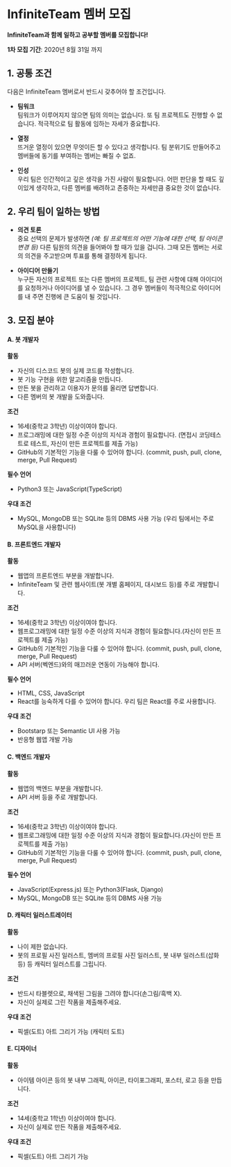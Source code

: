# InfiniteTeam 멤버 모집

**InfiniteTeam과 함께 일하고 공부할 멤버를 모집합니다!**

**1차 모집 기간**: 2020년 8월 31일 까지

## 1. 공통 조건

다음은 InfiniteTeam 멤버로서 반드시 갖추어야 할 조건입니다.

- **팀워크**   
  팀워크가 이루어지지 않으면 팀의 의미는 없습니다. 또 팀 프로젝트도 진행할 수 없습니다. 적극적으로 팀 활동에 임하는 자세가 중요합니다.
  
- **열정**   
  뜨거운 열정이 있으면 무엇이든 할 수 있다고 생각합니다. 팀 분위기도 만들어주고 멤버들에 동기를 부여하는 멤버는 빠질 수 없죠.
  
- **인성**   
  우리 팀은 인간적이고 깊은 생각을 가진 사람이 필요합니다. 어떤 판단을 할 때도 깊이있게 생각하고, 다른 멤버를 배려하고 존중하는 자세만큼 중요한 것이 없습니다.
  
## 2. 우리 팀이 일하는 방법

- **의견 토론**   
  중요 선택의 문제가 발생하면 *(예: 팀 프로젝트의 어떤 기능에 대한 선택, 팀 아이콘 변경 등)* 다른 팀원의 의견을 들어봐야 할 때가 있을 겁니다. 그때 모든 멤버는 서로의 의견을 주고받으며 투표를 통해 결정하게 됩니다.   
  
- **아이디어 만들기**   
  누구든 자신의 프로젝트 또는 다른 멤버의 프로젝트, 팀 관련 사항에 대해 아이디어를 요청하거나 아이디어를 낼 수 있습니다. 그 경우 멤버들이 적극적으로 아이디어를 내 주면 진행에 큰 도움이 될 것입니다.

## 3. 모집 분야

#### A. 봇 개발자

**활동**
- 자신의 디스코드 봇의 실제 코드를 작성합니다.
- 봇 기능 구현을 위한 알고리즘을 만듭니다.
- 만든 봇을 관리하고 이용자가 문의를 올리면 답변합니다.
- 다른 멤버의 봇 개발을 도와줍니다.

**조건**
- 16세(중학교 3학년) 이상이여야 합니다.
- 프로그래밍에 대한 일정 수준 이상의 지식과 경험이 필요합니다. (면접시 코딩테스트로 테스트, 자신이 만든 프로젝트를 제출 가능)
- GitHub의 기본적인 기능을 다룰 수 있어야 합니다. (commit, push, pull, clone, merge, Pull Request)

**필수 언어**
- Python3 또는 JavaScript(TypeScript)

**우대 조건**
- MySQL, MongoDB 또는 SQLite 등의 DBMS 사용 가능 (우리 팀에서는 주로 MySQL을 사용합니다)

#### B. 프론트엔드 개발자

**활동**
- 웹앱의 프론트엔드 부분을 개발합니다.
- InfiniteTeam 및 관련 웹사이트(봇 개별 홈페이지, 대시보드 등)를 주로 개발합니다.

**조건**
- 16세(중학교 3학년) 이상이여야 합니다.
- 웹프로그래밍에 대한 일정 수준 이상의 지식과 경험이 필요합니다.(자신이 만든 프로젝트를 제출 가능)
- GitHub의 기본적인 기능을 다룰 수 있어야 합니다. (commit, push, pull, clone, merge, Pull Request)
- API 서버(벡엔드)와의 매끄러운 연동이 가능해야 합니다.

**필수 언어**
- HTML, CSS, JavaScript
- React를 능숙하게 다를 수 있어야 합니다. 우리 팀은 React를 주로 사용합니다.

**우대 조건**
- Bootstarp 또는 Semantic UI 사용 가능
- 반응형 웹앱 개발 가능

#### C. 백엔드 개발자

**활동**
- 웹앱의 백엔드 부분을 개발합니다.
- API 서버 등을 주로 개발합니다.

**조건**
- 16세(중학교 3학년) 이상이여야 합니다.
- 웹프로그래밍에 대한 일정 수준 이상의 지식과 경험이 필요합니다.(자신이 만든 프로젝트를 제출 가능)
- GitHub의 기본적인 기능을 다룰 수 있어야 합니다. (commit, push, pull, clone, merge, Pull Request)

**필수 언어**
- JavaScript(Express.js) 또는 Python3(Flask, Django)
- MySQL, MongoDB 또는 SQLite 등의 DBMS 사용 가능

#### D. 캐릭터 일러스트레이터

**활동**
- 나이 제한 없습니다.
- 봇의 프로필 사진 일러스트, 멤버의 프로필 사진 일러스트, 봇 내부 일러스트(삽화 등) 등 캐릭터 일러스트를 그립니다.

**조건**
- 반드시 타블렛으로, 채색된 그림을 그려야 합니다(손그림/흑백 X).
- 자신이 실제로 그린 작품을 제출해주세요.

**우대 조건**
- 픽셀(도트) 아트 그리기 가능 (캐릭터 도트)

#### E. 디자이너

**활동**
- 아이템 아이콘 등의 봇 내부 그래픽, 아이콘, 타이포그래피, 포스터, 로고 등을 만듭니다.

**조건**
- 14세(중학교 1학년) 이상이여야 합니다.
- 자신이 실제로 만든 작품을 제출해주세요.

**우대 조건**
- 픽셀(도트) 아트 그리기 가능